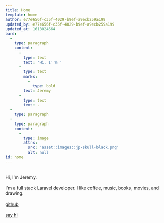 ```yaml
---
title: Home
template: home
author: e77e656f-c35f-4029-b9ef-a9ecb259a199
updated_by: e77e656f-c35f-4029-b9ef-a9ecb259a199
updated_at: 1618024664
bard:
  -
    type: paragraph
    content:
      -
        type: text
        text: 'Hi, I''m '
      -
        type: text
        marks:
          -
            type: bold
        text: Jeremy
      -
        type: text
        text: .
  -
    type: paragraph
  -
    type: paragraph
    content:
      -
        type: image
        attrs:
          src: 'asset::images::jp-skull-black.png'
          alt: null
id: home
---
```

\
Hi, I'm Jeremy.  
\
I'm a full stack Laravel developer. I like coffee, music, books, movies, and drawing.  
\
[github](https://github.com/jrmypttrsn)  
\
[say hi](mailto:jeremy@jayteapea.com)